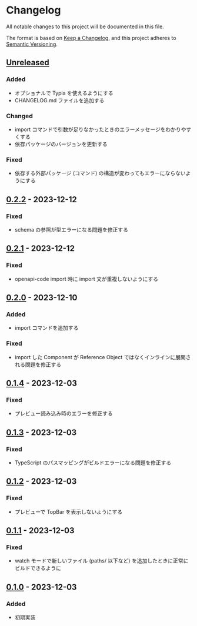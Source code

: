 # Changelog

All notable changes to this project will be documented in this file.

The format is based on [Keep a Changelog](https://keepachangelog.com/en/1.1.0/),
and this project adheres to [Semantic Versioning](https://semver.org/spec/v2.0.0.html).

## [Unreleased]

### Added

- オプショナルで Typia を使えるようにする
- CHANGELOG.md ファイルを追加する

### Changed

- import コマンドで引数が足りなかったときのエラーメッセージをわかりやすくする
- 依存パッケージのバージョンを更新する

### Fixed

- 依存する外部パッケージ (コマンド) の構造が変わってもエラーにならないようにする

## [0.2.2] - 2023-12-12

### Fixed

- schema の参照が型エラーになる問題を修正する

## [0.2.1] - 2023-12-12

### Fixed

- openapi-code import 時に import 文が重複しないようにする

## [0.2.0] - 2023-12-10

### Added

- import コマンドを追加する

### Fixed

- import した Component が Reference Object ではなくインラインに展開される問題を修正する

## [0.1.4] - 2023-12-03

### Fixed

- プレビュー読み込み時のエラーを修正する

## [0.1.3] - 2023-12-03

### Fixed

- TypeScript のパスマッピングがビルドエラーになる問題を修正する

## [0.1.2] - 2023-12-03

### Fixed

- プレビューで TopBar を表示しないようにする

## [0.1.1] - 2023-12-03

### Fixed

- watch モードで新しいファイル (paths/ 以下など) を追加したときに正常にビルドできるように

## [0.1.0] - 2023-12-03

### Added

- 初期実装

[unreleased]: https://github.com/KoharaKazuya/openapi-code-toolchain/compare/v0.2.2...HEAD
[0.2.2]: https://github.com/KoharaKazuya/openapi-code-toolchain/compare/v0.2.1...v0.2.2
[0.2.1]: https://github.com/KoharaKazuya/openapi-code-toolchain/compare/v0.2.0...v0.2.1
[0.2.0]: https://github.com/KoharaKazuya/openapi-code-toolchain/compare/v0.1.4...v0.2.0
[0.1.4]: https://github.com/KoharaKazuya/openapi-code-toolchain/compare/v0.1.3...v0.1.4
[0.1.3]: https://github.com/KoharaKazuya/openapi-code-toolchain/compare/v0.1.2...v0.1.3
[0.1.2]: https://github.com/KoharaKazuya/openapi-code-toolchain/compare/v0.1.1...v0.1.2
[0.1.1]: https://github.com/KoharaKazuya/openapi-code-toolchain/compare/v0.1.0...v0.1.1
[0.1.0]: https://github.com/KoharaKazuya/openapi-code-toolchain/compare/2cb03f3...v0.1.0
